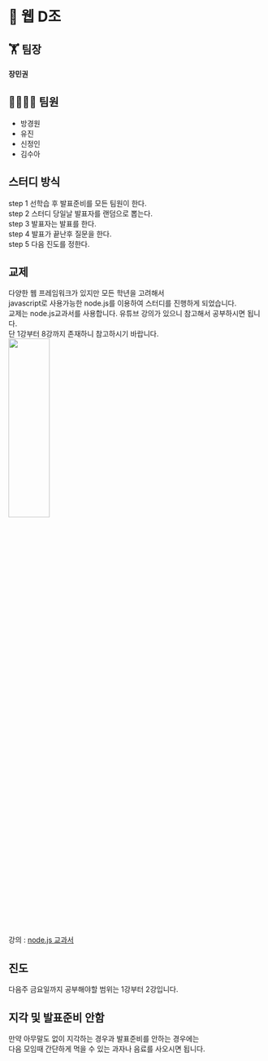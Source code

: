 # 📰 웹 D조 
## 🏋 팀장
**장민권**
## 👨‍👨‍👧‍👦 팀원</br>
* 방경원</br>
* 유진</br>
* 신정인</br>
* 김수아</br>
## 스터디 방식
step 1 선학습 후 발표준비를 모든 팀원이 한다.</br>
step 2 스터디 당일날 발표자를 랜덤으로 뽑는다.</br>
step 3 발표자는 발표를 한다.</br>
step 4 발표가 끝난후 질문을 한다.</br>
step 5 다음 진도를 정한다.</br>
## 교제
다양한 웹 프레임워크가 있지만 모든 학년을 고려해서</br>
javascript로 사용가능한 node.js를 이용하여 스터디를 진행하게 되었습니다.</br>
교제는 node.js교과서를 사용합니다. 유튜브 강의가 있으니 참고해서 공부하시면 됩니다.</br>
단 1강부터 8강까지 존재하니 참고하시기 바랍니다.</br>
<img src="http://image.yes24.com/goods/91213376/XL"  width="40%" height="30%"></br>
강의 : [node.js 교과서](https://www.youtube.com/playlist?list=PLcqDmjxt30RsGIPBBKX7xl05VuqJeCTFn)</br>
## 진도
다음주 금요일까지 공부해야할 범위는 1강부터 2강입니다.</br>
## 지각 및 발표준비 안함
만약 아무말도 없이 지각하는 경우과 발표준비를 안하는 경우에는</br>
다음 모임때 간단하게 먹을 수 있는 과자나 음료를 사오시면 됩니다.</br>
